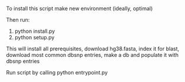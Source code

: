 To install this script make new environment (ideally, optimal)

Then run:
1. python install.py
2. python setup.py 

This will install all prerequisites, download hg38.fasta, index it for blast, download most common dbsnp entries, make a db and populate it with dbsnp entries

Run script by calling python entrypoint.py
